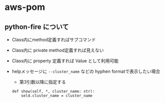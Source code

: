 # aws-pom

## python-fire について

* Class内にmethod定義すればサブコマンド
* Class内に private method定義すれば見えない
* Class内に property 定義すれば Value として利用可能
* helpメッセージに `--cluster_name` などの hyphen formatで表示したい場合
   * 第3引数以降に指定する

   ```
   def show(self, *, cluster_name: str):
       seld.cluster_name = cluster_name
   ```
